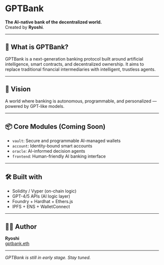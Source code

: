 # GPTBank

**The AI-native bank of the decentralized world.**  
Created by **Ryoshi**.

---

## 🚀 What is GPTBank?

GPTBank is a next-generation banking protocol built around artificial intelligence, smart contracts, and decentralized ownership. It aims to replace traditional financial intermediaries with intelligent, trustless agents.

---

## 🧠 Vision

A world where banking is autonomous, programmable, and personalized — powered by GPT-like models.

---

## 📦 Core Modules (Coming Soon)

- `vault`: Secure and programmable AI-managed wallets  
- `account`: Identity-bound smart accounts  
- `oracle`: AI-informed decision agents  
- `frontend`: Human-friendly AI banking interface

---

## 🛠️ Built with

- Solidity / Vyper (on-chain logic)  
- GPT-4/5 APIs (AI logic layer)  
- Foundry + Hardhat + Ethers.js  
- IPFS + ENS + WalletConnect

---

## 🧑‍💻 Author

**Ryoshi**  
[gptbank.eth](https://gptbank.eth.link)

---

*GPTBank is still in early stage. Stay tuned.*